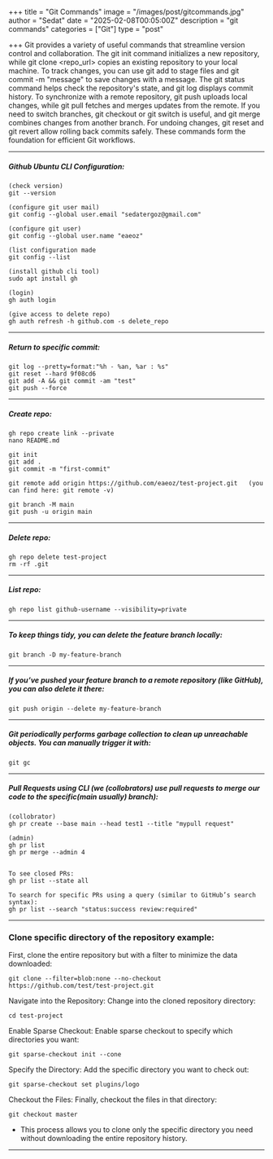 +++
title = "Git Commands"
image = "/images/post/gitcommands.jpg"
author = "Sedat"
date = "2025-02-08T00:05:00Z"
description = "git commands"
categories = ["Git"]
type = "post"

+++
Git provides a variety of useful commands that streamline version control and collaboration. The git init command initializes a new repository, while git clone <repo_url> copies an existing repository to your local machine. To track changes, you can use git add <file> to stage files and git commit -m "message" to save changes with a message. The git status command helps check the repository's state, and git log displays commit history. To synchronize with a remote repository, git push uploads local changes, while git pull fetches and merges updates from the remote. If you need to switch branches, git checkout <branch> or git switch <branch> is useful, and git merge <branch> combines changes from another branch. For undoing changes, git reset and git revert allow rolling back commits safely. These commands form the foundation for efficient Git workflows.

***

##### Github Ubuntu CLI Configuration:

```
(check version)
git --version

(configure git user mail)
git config --global user.email "sedatergoz@gmail.com"

(configure git user)
git config --global user.name "eaeoz"

(list configuration made
git config --list

(install github cli tool)
sudo apt install gh

(login)
gh auth login

(give access to delete repo)
gh auth refresh -h github.com -s delete_repo
```

***

##### Return to specific commit:

```
git log --pretty=format:"%h - %an, %ar : %s"
git reset --hard 9f08cd6
git add -A && git commit -am "test"
git push --force
```

***

##### Create repo:

```
gh repo create link --private
nano README.md

git init
git add .
git commit -m "first-commit"

git remote add origin https://github.com/eaeoz/test-project.git   (you can find here: git remote -v)

git branch -M main
git push -u origin main
```

***

##### Delete repo:

```
gh repo delete test-project
rm -rf .git
```

***

##### List repo:

`gh repo list github-username --visibility=private`

***

##### To keep things tidy, you can delete the feature branch locally:

`git branch -D my-feature-branch`

***

##### If you’ve pushed your feature branch to a remote repository (like GitHub), you can also delete it there:

`git push origin --delete my-feature-branch`

***

##### Git periodically performs garbage collection to clean up unreachable objects. You can manually trigger it with:

`git gc`

***

##### Pull Requests using CLI (we (collobrators) use pull requests to merge our code to the specific(main usually) branch):

```
(collobrator)
gh pr create --base main --head test1 --title "mypull request"

(admin)
gh pr list
gh pr merge --admin 4


To see closed PRs:
gh pr list --state all

To search for specific PRs using a query (similar to GitHub’s search syntax):
gh pr list --search "status:success review:required"
```

***

### Clone specific directory of the repository example:


First, clone the entire repository but with a filter to minimize the data downloaded:

`git clone --filter=blob:none --no-checkout https://github.com/test/test-project.git`

Navigate into the Repository: Change into the cloned repository directory:

`cd test-project`

Enable Sparse Checkout: Enable sparse checkout to specify which directories you want:

`git sparse-checkout init --cone`

Specify the Directory: Add the specific directory you want to check out:

`git sparse-checkout set plugins/logo`

Checkout the Files: Finally, checkout the files in that directory:

`git checkout master`

* This process allows you to clone only the specific directory you need without downloading the entire repository history.

***
